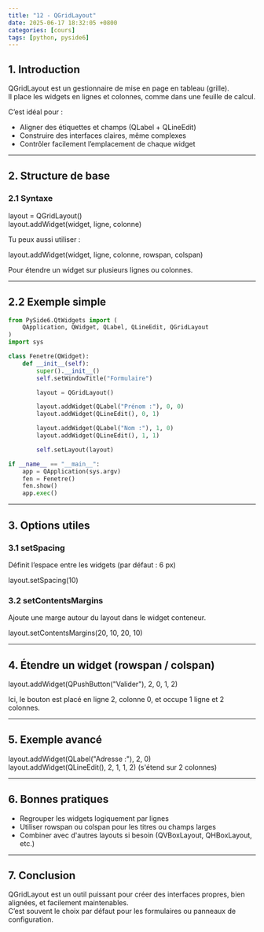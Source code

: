 ```yaml
---
title: "12 - QGridLayout"
date: 2025-06-17 18:32:05 +0800
categories: [cours]
tags: [python, pyside6]
---
```


## 1. Introduction

QGridLayout est un gestionnaire de mise en page en tableau (grille).  
Il place les widgets en lignes et colonnes, comme dans une feuille de calcul.

C’est idéal pour :

- Aligner des étiquettes et champs (QLabel + QLineEdit)
- Construire des interfaces claires, même complexes
- Contrôler facilement l’emplacement de chaque widget

---

## 2. Structure de base

### 2.1 Syntaxe

layout = QGridLayout()  
layout.addWidget(widget, ligne, colonne)

Tu peux aussi utiliser :

layout.addWidget(widget, ligne, colonne, rowspan, colspan)

Pour étendre un widget sur plusieurs lignes ou colonnes.

---

## 2.2 Exemple simple

```python
from PySide6.QtWidgets import (
    QApplication, QWidget, QLabel, QLineEdit, QGridLayout
)
import sys

class Fenetre(QWidget):
    def __init__(self):
        super().__init__()
        self.setWindowTitle("Formulaire")

        layout = QGridLayout()

        layout.addWidget(QLabel("Prénom :"), 0, 0)
        layout.addWidget(QLineEdit(), 0, 1)

        layout.addWidget(QLabel("Nom :"), 1, 0)
        layout.addWidget(QLineEdit(), 1, 1)

        self.setLayout(layout)

if __name__ == "__main__":
    app = QApplication(sys.argv)
    fen = Fenetre()
    fen.show()
    app.exec()
```

---

## 3. Options utiles

### 3.1 setSpacing

Définit l’espace entre les widgets (par défaut : 6 px)

layout.setSpacing(10)

### 3.2 setContentsMargins

Ajoute une marge autour du layout dans le widget conteneur.

layout.setContentsMargins(20, 10, 20, 10)

---

## 4. Étendre un widget (rowspan / colspan)

layout.addWidget(QPushButton("Valider"), 2, 0, 1, 2)

Ici, le bouton est placé en ligne 2, colonne 0, et occupe 1 ligne et 2 colonnes.

---

## 5. Exemple avancé

layout.addWidget(QLabel("Adresse :"), 2, 0)  
layout.addWidget(QLineEdit(), 2, 1, 1, 2)  (s'étend sur 2 colonnes)

---

## 6. Bonnes pratiques

- Regrouper les widgets logiquement par lignes
- Utiliser rowspan ou colspan pour les titres ou champs larges
- Combiner avec d'autres layouts si besoin (QVBoxLayout, QHBoxLayout, etc.)

---

## 7. Conclusion

QGridLayout est un outil puissant pour créer des interfaces propres, bien alignées, et facilement maintenables.  
C’est souvent le choix par défaut pour les formulaires ou panneaux de configuration.
